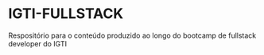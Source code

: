 # IGTI-FULLSTACK
Respositório para o conteúdo produzido ao longo do bootcamp de fullstack developer do IGTI
